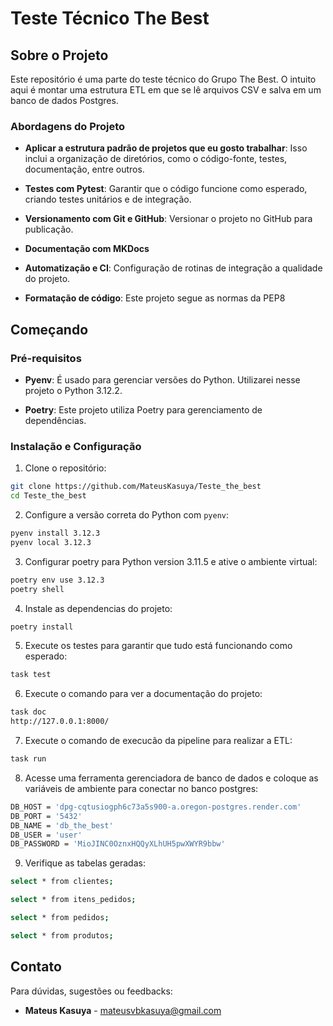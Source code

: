 # Teste Técnico The Best

## Sobre o Projeto

Este repositório é uma parte do teste técnico do Grupo The Best. O intuito aqui é montar uma estrutura ETL em que se lê arquivos CSV e salva em um banco de dados Postgres.
### Abordagens do Projeto

* **Aplicar a estrutura padrão de projetos que eu gosto trabalhar**: Isso inclui a organização de diretórios, como o código-fonte, testes, documentação, entre outros.

* **Testes com Pytest**: Garantir que o código funcione como esperado, criando testes unitários e de integração.

* **Versionamento com Git e GitHub**: Versionar o projeto no GitHub para publicação.

* **Documentação com MKDocs**

* **Automatização e CI**: Configuração de rotinas de integração a qualidade do projeto.

* **Formatação de código**: Este projeto segue as normas da PEP8

## Começando

### Pré-requisitos

* **Pyenv**: É usado para gerenciar versões do Python. Utilizarei nesse projeto o Python 3.12.2.

* **Poetry**: Este projeto utiliza Poetry para gerenciamento de dependências.

### Instalação e Configuração

1. Clone o repositório:

```bash
git clone https://github.com/MateusKasuya/Teste_the_best
cd Teste_the_best
```

2. Configure a versão correta do Python com `pyenv`:

```bash
pyenv install 3.12.3
pyenv local 3.12.3
```

3. Configurar poetry para Python version 3.11.5 e ative o ambiente virtual:

```bash
poetry env use 3.12.3
poetry shell
```

4. Instale as dependencias do projeto:

```bash
poetry install
```

5. Execute os testes para garantir que tudo está funcionando como esperado:

```bash
task test
```

6. Execute o comando para ver a documentação do projeto:

```bash
task doc
http://127.0.0.1:8000/
```

7. Execute o comando de execucão da pipeline para realizar a ETL:

```bash
task run
```

8. Acesse uma ferramenta gerenciadora de banco de dados e coloque as variáveis de ambiente para conectar no banco postgres:
```bash
DB_HOST = 'dpg-cqtusiogph6c73a5s900-a.oregon-postgres.render.com'
DB_PORT = '5432'
DB_NAME = 'db_the_best'
DB_USER = 'user'
DB_PASSWORD = 'MioJINC0OznxHQQyXLhUH5pwXWYR9bbw'
```

9. Verifique as tabelas geradas:
```bash
select * from clientes;

select * from itens_pedidos;

select * from pedidos; 

select * from produtos;
```
## Contato

Para dúvidas, sugestões ou feedbacks:

* **Mateus Kasuya** - [mateusvbkasuya@gmail.com](mailto:mateusvbkasuya@gmail.com)

